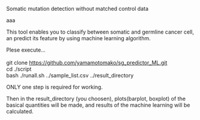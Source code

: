 Somatic mutation detection without matched control data

aaa



This tool enables you to classify between somatic and germline cancer cell, an predict its feature by using machine learning algorithm.

Plese execute...<br><br>
git clone https://github.com/yamamotomako/sg_predictor_ML.git<br>
cd ./script<br>
bash ./runall.sh ../sample_list.csv ../result_directory<br>

ONLY one step is required for working.<br>

Then in the result_directory (you choosen), plots(barplot, boxplot) of the basical quantities will be made, and results of the machine learning will be calculated.







